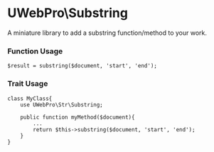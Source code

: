 # UWebPro\Substring
A miniature library to add a substring function/method to your work.

### Function Usage
```
$result = substring($document, 'start', 'end');
```

### Trait Usage
```
class MyClass{
    use UWebPro\Str\Substring;

    public function myMethod($document){
        ...
        return $this->substring($document, 'start', 'end');
    }
}
